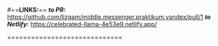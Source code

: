 #==**LINKS:**==
**_to PR:_**
https://github.com/lizgam/middle.messenger.praktikum.yandex/pull/1
**_to Netlify:_**
https://celebrated-llama-4e53e9.netlify.app/

=============================
